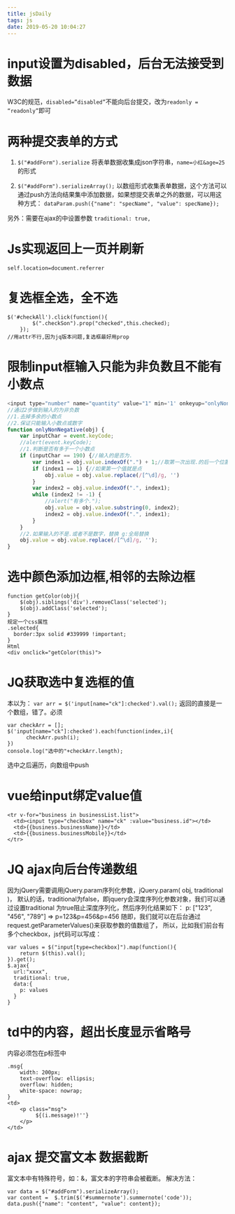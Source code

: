 ```yaml
---
title: jsDaily
tags: js
date: 2019-05-20 10:04:27
---
```


# input设置为disabled，后台无法接受到数据
W3C的规范，`disabled=”disabled”`不能向后台提交，改为`readonly = “readonly”`即可

# 两种提交表单的方式
1. `$("#addForm").serialize`
将表单数据收集成json字符串，`name=小红&age=25`的形式

2. `$("#addForm").serializeArray();`
以数组形式收集表单数据，这个方法可以通过push方法向结果集中添加数据，如果想提交表单之外的数据，可以用这种方式：
`dataParam.push({"name": "specName", "value": specName});`

另外：需要在ajax的中设置参数
`traditional: true,`

# Js实现返回上一页并刷新
`self.location=document.referrer`

# 复选框全选，全不选
```
$('#checkAll').click(function(){ 
	    $(".checkSon").prop("checked",this.checked); 
	});
//用attr不行,因为jq版本问题,复选框最好用prop
```

# 限制input框输入只能为非负数且不能有小数点
```js
<input type="number" name="quantity" value="1" min='1' onkeyup="onlyNonNegative(this)"/>
//通过2步做到输入的为非负数
//1.去掉多余的小数点
//2.保证只能输入小数点或数字
function onlyNonNegative(obj) {
    var inputChar = event.keyCode;
    //alert(event.keyCode);
    //1.判断是否有多于一个小数点
    if (inputChar == 190) {//输入的是否为.
        var index1 = obj.value.indexOf(".") + 1;//取第一次出现.的后一个位置
        if (index1 == 1) {//如果第一个值就是点
            obj.value = obj.value.replace(/[^\d]/g, '')
        }
        var index2 = obj.value.indexOf(".", index1);
        while (index2 != -1) {
            //alert("有多个.");
            obj.value = obj.value.substring(0, index2);
            index2 = obj.value.indexOf(".", index1);
        }
    }
    //2.如果输入的不是.或者不是数字，替换 g:全局替换
    obj.value = obj.value.replace(/[^\d]/g, '');
}
```

# 选中颜色添加边框,相邻的去除边框
```
function getColor(obj){
	$(obj).siblings('div').removeClass('selected');
	$(obj).addClass('selected');
}
规定一个css属性
.selected{
  border:3px solid #339999 !important;
}	
Html
<div onclick="getColor(this)">
```

# JQ获取选中复选框的值
本以为：
`var arr = $('input[name="ck"]:checked').val();`
返回的直接是一个数组，错了。必须
```
var checkArr = [];
$('input[name="ck"]:checked').each(function(index,i){
      checkArr.push(i);
})
console.log("选中的"+checkArr.length);
```
选中之后遍历，向数组中push

# vue给input绑定value值
```
<tr v-for="business in businessList.list">
  <td><input type="checkbox" name="ck" :value="business.id"></td>
  <td>{{business.businessName}}</td>
  <td>{{business.businessMobile}}</td>
</tr>
```

# JQ ajax向后台传递数组
因为jQuery需要调用jQuery.param序列化参数，jQuery.param( obj, traditional )，
默认的话，traditional为false，即jquery会深度序列化参数对象，我们可以通过设置traditional 为true阻止深度序列化，然后序列化结果如下：
p: ["123", "456", "789"]    =>    p=123&p=456&p=456
随即，我们就可以在后台通过request.getParameterValues()来获取参数的值数组了，
所以，比如我们前台有多个checkbox，js代码可以写成：
```
var values = $("input[type=checkbox]").map(function(){
	return $(this).val();
}).get();
$.ajax{
  url:"xxxx",
  traditional: true,
  data:{
	p: values 
  }
}
```
# td中的内容，超出长度显示省略号
内容必须包在p标签中
```
.msg{
    width: 200px;
    text-overflow: ellipsis;
    overflow: hidden;
    white-space: nowrap;
}
<td>
    <p class="msg">
         ${(i.message)!''}
    </p>
</td>
```

# ajax 提交富文本 数据截断
富文本中有特殊符号，如：&，富文本的字符串会被截断。
解决方法：
```
var data = $("#addForm").serializeArray();
var content =  $.trim($('#summernote').summernote('code'));
data.push({"name": "content", "value": content});
```